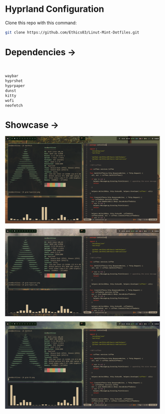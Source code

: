 # Hyprland Configuration

Clone this repo with this command:

```bash
git clone https://github.com/Ethics03/Linut-Mint-Dotfiles.git
```

# Dependencies ->

```


waybar
hyprshot
hyprpaper
dunst
kitty
wofi
neofetch

```

# Showcase -> 

![rice1](./riceimg/hyprrice.png)

![rice2](./riceimg/hypr2.png)

![rice3](./riceimg/h3.png)







